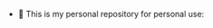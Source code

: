 - 🌱 This is my personal repository for personal use:

<!---
1dcoo/1dcoo is a ✨ special ✨ repository because its `README.md` (this file) appears on your GitHub profile.
You can click the Preview link to take a look at your changes.
--->
